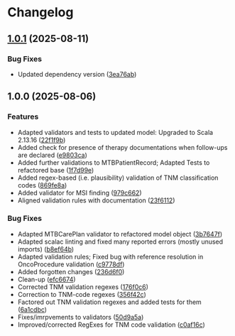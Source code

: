 # Changelog

## [1.0.1](https://github.com/dnpm-dip/mtb-validation-service/compare/v1.0.0...v1.0.1) (2025-08-11)


### Bug Fixes

* Updated dependency version ([3ea76ab](https://github.com/dnpm-dip/mtb-validation-service/commit/3ea76ab6bb8977009364e9f46252de411adf654b))

## 1.0.0 (2025-08-06)


### Features

* Adapted validators and tests to updated model: Upgraded to Scala 2.13.16 ([22f1f9b](https://github.com/dnpm-dip/mtb-validation-service/commit/22f1f9b29f0fa25799830c38d25c263c25856421))
* Added check for presence of therapy documentations when follow-ups are declared ([e9803ca](https://github.com/dnpm-dip/mtb-validation-service/commit/e9803ca701de3485598ecee435cc198a5c5b971e))
* Added further validations to MTBPatientRecord; Adapted Tests to refactored base ([1f7d99e](https://github.com/dnpm-dip/mtb-validation-service/commit/1f7d99eabd85156ba77e69ad387a1b0d56e0b16b))
* Added regex-based (i.e. plausibility) validation of TNM classification codes ([869fe8a](https://github.com/dnpm-dip/mtb-validation-service/commit/869fe8aea5a32150ded4f24223827cde6c0323ed))
* Added validator for MSI finding ([979c662](https://github.com/dnpm-dip/mtb-validation-service/commit/979c662582b767bc19c507d6b3885ba204ef4556))
* Aligned validation rules with documentation ([23f6112](https://github.com/dnpm-dip/mtb-validation-service/commit/23f6112d54f27687998477d4c0f5b7da8a166a9f))


### Bug Fixes

* Adapted MTBCarePlan validator to refactored model object ([3b7647f](https://github.com/dnpm-dip/mtb-validation-service/commit/3b7647fcf0f6189c3bb90fc6259da5771d8de8f3))
* Adapted scalac linting and fixed many reported errors (mostly unused imports) ([b8ef64b](https://github.com/dnpm-dip/mtb-validation-service/commit/b8ef64bf0d50ca83490a340dc13b6b2e06dd046b))
* Adapted validation rules; Fixed bug with reference resolution in OncoProcedure validation ([c9778df](https://github.com/dnpm-dip/mtb-validation-service/commit/c9778dfa92d29b5a95f168dfc845ee378a3b79c2))
* Added forgotten changes ([236d6f0](https://github.com/dnpm-dip/mtb-validation-service/commit/236d6f087a6cd91a018514e414558beec477c7a5))
* Clean-up ([efc6674](https://github.com/dnpm-dip/mtb-validation-service/commit/efc66747328777bab325f1a8358837f6512f2d98))
* Corrected TNM validation regexes ([176f0c6](https://github.com/dnpm-dip/mtb-validation-service/commit/176f0c6b1b1d8b87eef3fa4c5a93abbad96ccd36))
* Correction to TNM-code regexes ([356f42c](https://github.com/dnpm-dip/mtb-validation-service/commit/356f42c11f1713e93267119538e6914f63eaaac0))
* Factored out TNM validation regexes and added tests for them ([6a1cdbc](https://github.com/dnpm-dip/mtb-validation-service/commit/6a1cdbc30fd325a9cb08cb370cb47cdc64c82460))
* Fixes/imrpvements to validators ([50d9a5a](https://github.com/dnpm-dip/mtb-validation-service/commit/50d9a5a5e8f14655db6bb5f866e6a6637188ab21))
* Improved/corrected RegExes for TNM code validation ([c0af16c](https://github.com/dnpm-dip/mtb-validation-service/commit/c0af16c1ebe8a878aa8d19c7e54e3ab5519426cd))
